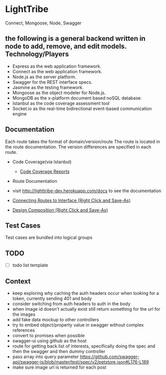 LightTribe
========

Connect, Mongoose, Node, Swagger

the following is a general backend written in node to add, remove, and edit models.
Technology/Players
----------------------
- Express as the web application framework.
- Connect as the web application framework.
- Node.js as the server platform.
- Swagger for the REST interface specs.
- Jasmine as the testing framework.
- Mongoose as the object modeler for Node.js.
- MongoDB as the x-platform document based noSQL database.
- Istanbul as the code coverage assessment tool
- Socket.io as the real-time bidirectional event-based communication engine

Documentation
----------------------
Each route takes the format of domain/version/route
The route is located in the route documentation.
The version differences are specified in each route.

- Code Coverage(via Istanbul)
  - [Code Coverage Reports](./coverage/lcov-report/index.html)

- Route Documentation
- visit http://lighttribe-dev.herokuapp.com/docs to see the documentation
- [Connecting Routes to Interface (Right Click and Save-As)](./docs/integrations/integration.pdf)
- [Design Composition (Right Click and Save-As)](./docs/design/skinnedWireframe.psd)

Test Cases
----------------------
Test cases are bundled into logical groups

TODO
----------------------
- [ ] todo list template

Context
----------------------
- keep exploring why caching the auth headers occur when looking for a token, currently sending 401 and body
- consider switching from auth headers to auth in the body
- when image id doesn't actually exist still return something for the url for the images
- add fake data mockup to other controllers
- try to embed object/property value in swagger without complex references
- convert to promises when possible
- swagger-ui using github as the host
- route for getting back list of interests, specifically doing the spec and then the swagger and then dummy controller
- pass array into query parameter https://github.com/swagger-api/swagger-js/blob/master/test/spec/v2/petstore.json#L176-L189
- make sure image url is returned for each post
